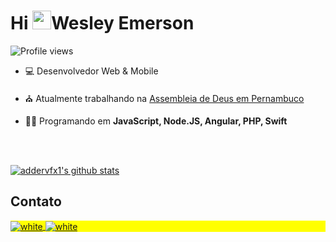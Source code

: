 <h1 align="left">Hi <img src="https://raw.githubusercontent.com/kaueMarques/kaueMarques/master/hi.gif" height="30px">Wesley Emerson</h1>
<p align="left"> <img src="https://komarev.com/ghpvc/?username=addervfx1&color=yellow" alt="Profile views" /> </p>

- 💻 Desenvolvedor Web & Mobile

- ⛪ Atualmente trabalhando na [Assembleia de Deus em Pernambuco](https://github.com/IEADPE)

- 👩‍💻 Programando em **JavaScript, Node.JS, Angular, PHP, Swift**

<!--

<br><br>

## 🛠 &nbsp;Tech Stack

![JavaScript](https://img.shields.io/badge/-JavaScript-05122A?style=flat&logo=javascript)&nbsp;
![Node.js](https://img.shields.io/badge/-Node.js-05122A?style=flat&logo=node.js)&nbsp;
![HTML](https://img.shields.io/badge/-HTML-05122A?style=flat&logo=HTML5)&nbsp;
![CSS](https://img.shields.io/badge/-CSS-05122A?style=flat&logo=CSS3&logoColor=1572B6)&nbsp;
![React](https://img.shields.io/badge/-React-05122A?style=flat&logo=react)&nbsp;
![Git](https://img.shields.io/badge/-Git-05122A?style=flat&logo=git)&nbsp;
![GitHub](https://img.shields.io/badge/-GitHub-05122A?style=flat&logo=github)&nbsp;
![Markdown](https://img.shields.io/badge/-Markdown-05122A?style=flat&logo=markdown)&nbsp;
![Visual Studio Code](https://img.shields.io/badge/-Visual%20Studio%20Code-05122A?style=flat&logo=visual-studio-code&logoColor=007ACC)&nbsp;
![PostgreSQL](https://img.shields.io/badge/-PostgreSQL-05122A?style=flat&logo=postgresql)&nbsp;
![SQLite](https://img.shields.io/badge/-SQLite-05122A?style=flat&logo=sqlite)&nbsp;

<br><br>

## ⚙️ &nbsp;GitHub Analytics

<p align="left">
<img width="530em" src="https://github-readme-stats.vercel.app/api?username=addervfx1&show_icons=true&theme=vision-friendly-dark" alt="addervfx1's stats"/>
<img width="530em" src="https://github-readme-stats.vercel.app/api/top-langs/?username=addervfx&layout=compact&theme=vision-friendly-dark" alt="addervfx1's most languages"/>
</p>
-->

<br><br>


<a href="https://github.com/addervfx1/github-readme-stats"><img align="center" src="https://github-readme-stats.vercel.app/api?username=addervfx1&show_icons=true&include_all_commits=true&theme=vision-friendly-dark&hide_border=true" alt="addervfx1's github stats" /></a> 

## Contato

<p align="left" style="background:yellow">
<a href="mailto:wesleybwmj@gmail.com" target="_blank">
  <img align="center" src="https://img.shields.io/badge/Gmail-D14836?style=for-the-badge&logo=gmail&logoColor=white" alt="white"/>
</a>
<a href="https://linkedin.com/in/wesley-emer" target="_blank">
  <img align="center" src="https://img.shields.io/badge/LinkedIn-0077B5?style=for-the-badge&logo=linkedin&logoColor=white" alt="white"/>
</a>
<!--

**addervfx1/addervfx1** is a ✨ _special_ ✨ repository because its `README.md` (this file) appears on your GitHub profile.

Here are some ideas to get you started:

- 🔭 I’m currently working on ...
- 🌱 I’m currently learning ...
- 👯 I’m looking to collaborate on ...
- 🤔 I’m looking for help with ...
- 💬 Ask me about ...
- 📫 How to reach me: ...
- 😄 Pronouns: ...
- ⚡ Fun fact: ...
-->
